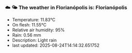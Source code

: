 ### ☁️ 🌤️  The weather in Florianópolis is: Florianópolis

- Temperature: 11.83°C
- On flesh: 11.55°C
- Relative air humidity: 95%
- Rain: 0.56 mm
- Description: Light rain
- last updated: 2025-08-24T14:14:32.651752
